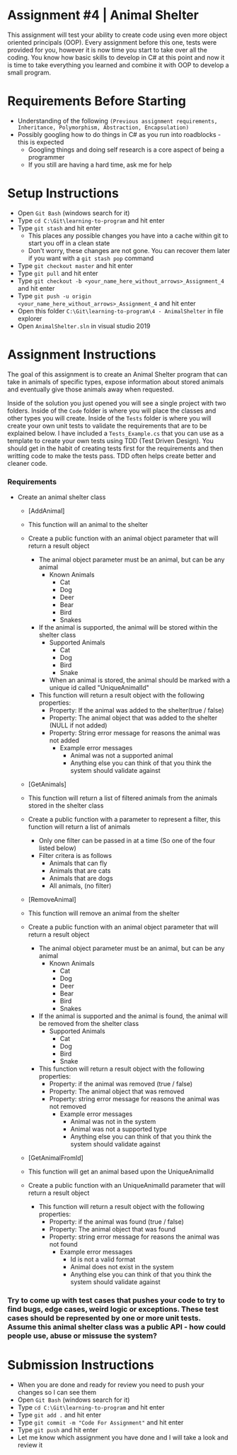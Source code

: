 # Assignment #4 | Animal Shelter

This assignment will test your ability to create code using even more object oriented principals (OOP). Every assignment before this one, tests were provided for you, however it is now time you start to take over all the coding. You know how basic skills to develop in C# at this point and now it is time to take everything you learned and combine it with OOP to develop a small program.

# Requirements Before Starting

* Understanding of the following `(Previous assignment requirements, Inheritance, Polymorphism, Abstraction, Encapsulation)`
* Possibly googling how to do things in C# as you run into roadblocks - this is expected
  * Googling things and doing self research is a core aspect of being a programmer
  * If you still are having a hard time, ask me for help

# Setup Instructions

* Open `Git Bash` (windows search for it)
* Type `cd C:\Git\learning-to-program` and hit enter
* Type `git stash` and hit enter
	* This places any possible changes you have into a cache within git to start you off in a clean state
	* Don't worry, these changes are not gone. You can recover them later if you want with a `git stash pop` command
* Type `git checkout master` and hit enter
* Type `git pull` and hit enter
* Type `git checkout -b <your_name_here_without_arrows>_Assignment_4` and hit enter
* Type `git push -u origin <your_name_here_without_arrows>_Assignment_4` and hit enter
* Open this folder `C:\Git\learning-to-program\4 - AnimalShelter` in file explorer
* Open `AnimalShelter.sln` in visual studio 2019

# Assignment Instructions

The goal of this assignment is to create an Animal Shelter program that can take in animals of specific types, expose information about stored animals and eventually give those animals away when requested.

Inside of the solution you just opened you will see a single project with two folders. Inside of the `Code` folder is where you will place the classes and other types you will create. Inside of the `Tests` folder is where you will create your own unit tests to validate the requirements that are to be explained below. I have included a `Tests_Example.cs` that you can use as a template to create your own tests using TDD (Test Driven Design). You should get in the habit of creating tests first for the requirements and then writting code to make the tests pass. TDD often helps create better and cleaner code.

### Requirements

* Create an animal shelter class

	* [AddAnimal]
	* This function will an animal to the shelter
	* Create a public function with an animal object parameter that will return a result object
		* The animal object parameter must be an animal, but can be any animal
			* Known Animals
				* Cat
				* Dog
				* Deer
				* Bear
				* Bird
				* Snakes
		* If the animal is supported, the animal will be stored within the shelter class
			* Supported Animals
				* Cat
				* Dog
				* Bird
				* Snake
			* When an animal is stored, the animal should be marked with a unique id called "UniqueAnimalId"
		* This function will return a result object with the following properties:
			* Property: If the animal was added to the shelter(true / false)
			* Property: The animal object that was added to the shelter (NULL if not added)
			* Property: String error message for reasons the animal was not added
				* Example error messages
					* Animal was not a supported animal
					* Anything else you can think of that you think the system should validate against

	* [GetAnimals]
	* This function will return a list of filtered animals from the animals stored in the shelter class
	* Create a public function with a parameter to represent a filter, this function will return a list of animals
		* Only one filter can be passed in at a time (So one of the four listed below)
		* Filter critera is as follows
			* Animals that can fly
			* Animals that are cats
			* Animals that are dogs
			* All animals, (no filter)

	* [RemoveAnimal]
	* This function will remove an animal from the shelter
	* Create a public function with an animal object parameter that will return a result object
		* The animal object parameter must be an animal, but can be any animal
			* Known Animals
				* Cat
				* Dog
				* Deer
				* Bear
				* Bird
				* Snakes
		* If the animal is supported and the animal is found, the animal will be removed from the shelter class
			* Supported Animals
				* Cat
				* Dog
				* Bird
				* Snake
		* This function will return a result object with the following properties:
			* Property: if the animal was removed (true / false)
			* Property: The animal object that was removed
			* Property: string error message for reasons the animal was not removed
				* Example error messages
					* Animal was not in the system
					* Animal was not a supported type
					* Anything else you can think of that you think the system should validate against

	* [GetAnimalFromId]
	* This function will get an animal based upon the UniqueAnimalId
	* Create a public function with an UniqueAnimalId parameter that will return a result object
		* This function will return a result object with the following properties:
			* Property: if the animal was found (true / false)
			* Property: The animal object that was found
			* Property: string error message for reasons the animal was not found
				* Example error messages
					* Id is not a valid format
					* Animal does not exist in the system
					* Anything else you can think of that you think the system should validate against

### Try to come up with test cases that pushes your code to try to find bugs, edge cases, weird logic or exceptions. These test cases should be represented by one or more unit tests. Assume this animal shelter class was a public API - how could people use, abuse or missuse the system?

# Submission Instructions

* When you are done and ready for review you need to push your changes so I can see them
* Open `Git Bash` (windows search for it)
* Type `cd C:\Git\learning-to-program` and hit enter
* Type `git add .` and hit enter
* Type `git commit -m "Code For Assignment"` and hit enter
* Type `git push` and hit enter
* Let me know which assignment you have done and I will take a look and review it